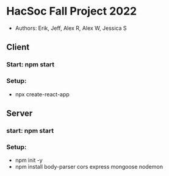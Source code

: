 # HacSoc Fall Project 2022
* Authors: Erik, Jeff, Alex R, Alex W, Jessica S


## Client
### Start: npm start
### Setup:
* npx create-react-app


## Server
### start: npm start
### Setup:
* npm init -y
* npm install body-parser cors express mongoose nodemon